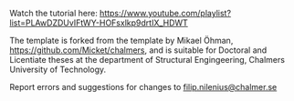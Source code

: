Watch the tutorial here: https://www.youtube.com/playlist?list=PLAwDZDUvIFtWY-HOFsxlkp9drtIX_HDWT

The template is forked from the template by Mikael Öhman, https://github.com/Micket/chalmers, and is suitable for Doctoral and Licentiate theses at the department of Structural Engingeering, Chalmers University of Technology.

Report errors and suggestions for changes to filip.nilenius@chalmer.se
